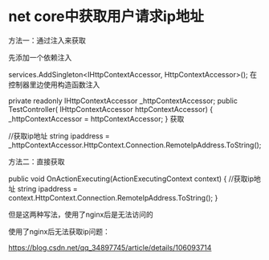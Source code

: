 # net core中获取用户请求ip地址

方法一：通过注入来获取

先添加一个依赖注入

   services.AddSingleton<IHttpContextAccessor, HttpContextAccessor>();
在控制器里边使用构造函数注入

   private readonly IHttpContextAccessor _httpContextAccessor;
   public TestController( IHttpContextAccessor httpContextAccessor) 
    {
            _httpContextAccessor = httpContextAccessor;
   }
获取

 //获取ip地址
 string ipaddress = _httpContextAccessor.HttpContext.Connection.RemoteIpAddress.ToString();


方法二：直接获取

 public void OnActionExecuting(ActionExecutingContext context)
 {
    //获取ip地址
    string ipaddress = context.HttpContext.Connection.RemoteIpAddress.ToString();
 }


但是这两种写法，使用了nginx后是无法访问的

使用了nginx后无法获取ip问题：

https://blog.csdn.net/qq_34897745/article/details/106093714